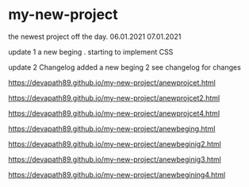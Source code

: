 # my-new-project

the newest project off the day. 06.01.2021
07.01.2021

update 1 a new beging . starting to implement CSS


update 2
Changelog added 
a new beging 2  see changelog for changes






https://devapath89.github.io/my-new-project/anewprojcet.html

https://devapath89.github.io/my-new-project/anewprojcet2.html

https://devapath89.github.io/my-new-project/anewprojcet4.html

https://devapath89.github.io/my-new-project/anewbeging.html

https://devapath89.github.io/my-new-project/anewbeginig2.html

https://devapath89.github.io/my-new-project/anewbeginig3.html

https://devapath89.github.io/my-new-project/anewbegining4.html
